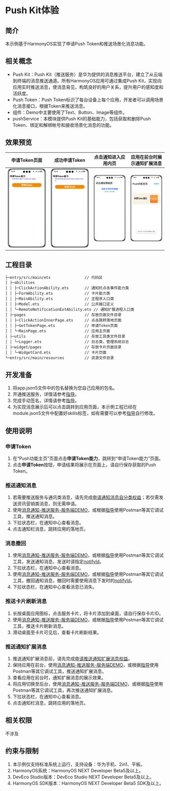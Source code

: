 # Push Kit体验

## 简介
本示例基于HarmonyOS实现了申请Push Token和推送场景化消息功能。


## 相关概念
- Push Kit：Push Kit（推送服务）是华为提供的消息推送平台，建立了从云端到终端的消息推送通道。所有HarmonyOS应用可通过集成Push Kit，实现向应用实时推送消息，使消息易见，构筑良好的用户关系，提升用户的感知度和活跃度。
- Push Token：Push Token标识了每台设备上每个应用，开发者可以调用场景化消息接口，根据Token来推送消息。
- 组件：Demo中主要使用了Text、Button、Image等组件。
- pushService：本模块提供Push Kit的基础能力，包括获取和删除Push Token、绑定和解绑帐号和接收场景化消息的功能。

## 效果预览
| 申请Token页面                       | 成功申请Token                      | 点击通知进入应用内页                              | 应用在前台时展示通知扩展消息                       |
|---------------------------------|--------------------------------|-----------------------------------------|--------------------------------------|
| ![](./screenshots/getToken.PNG) | ![](./screenshots/success.PNG) | ![](./screenshots/clickLandingPage.png) | ![](./screenshots/extendedToast.png) |

## 工程目录

```
├─entry/src/main/ets               // 代码区  
│ ├─abilities
│ │ ├─ClickActionAbility.ets       // 通知栏点击事件能力类
│ │ ├─FormAbility.ets              // 卡片能力类
│ │ ├─MainAbility.ets              // 主程序入口类
│ │ ├─Model.ets                    // 公共接口定义
│ │ └─RemoteNotificationExtAbility.ets // 通知扩展进程入口类
│ ├─pages                          // 存放页面文件目录                
│ │ ├─ClickActionInnerPage.ets     // 点击跳转落地页面            
│ │ ├─GetTokenPage.ets             // 申请Token页面
│ │ └─MainPage.ets                 // 应用主页面
│ ├─utils                          // 存放工具类文件目录
│ │ └─Logger.ets                   // 日志类，管理系统日志
│ ├─widget/pages                   // 存放卡片页面目录
│ │ └─WidgetCard.ets               // 卡片页面
└─entry/src/main/resources         // 资源文件目录
```

## 开发准备
1. 将app.json5文件中的包名替换为您自己应用的包名。
2. 开通推送服务，详情请参考[指导](https://developer.huawei.com/consumer/cn/doc/harmonyos-guides/push-config-setting#section13206419341)。
3. 完成手动签名，详情请参考[指导](https://developer.huawei.com/consumer/cn/doc/harmonyos-guides/ide-signing#section297715173233)。
4. 为实现消息展示后可以点击跳转到应用页面，本示例工程已经在module.json5文件中配置好skills标签，如有需要可以参考[指导](https://developer.huawei.com/consumer/cn/doc/harmonyos-guides/push-send-alert#section697519219136)自行修改。

## 使用说明
### 申请Token
1. 在“Push功能主页”页面点击**申请Token能力**，跳转到“申请Token能力”页面。
2. 点击**申请Token**按钮，申请结果将展示在页面上，请自行保存获取的Push Token。

### 推送通知消息
1. 若需要推送服务与通讯类消息，请先完成[申请通知消息自分类权益](https://developer.huawei.com/consumer/cn/doc/harmonyos-guides/push-apply-right#section16708911111611)；若仅需发送资讯营销类消息，则无需申请。
2. 使用[消息通知-推送服务-服务端DEMO](https://gitee.com/harmonyos_samples/push-kit_-sample-code_-server-demo_-java)，或根据[指导](https://developer.huawei.com/consumer/cn/doc/harmonyos-guides/push-send-alert)使用Postman等其它调试工具，推送通知消息。
3. 下拉状态栏，在通知中心查看消息。
4. 点击通知栏消息，跳转应用的落地页。

### 消息撤回
1. 使用[消息通知-推送服务-服务端DEMO](https://gitee.com/harmonyos_samples/push-kit_-sample-code_-server-demo_-java)，或根据[指导](https://developer.huawei.com/consumer/cn/doc/harmonyos-guides/push-send-alert)使用Postman等其它调试工具，发送通知消息，发送时请指定[notifyId](https://developer.huawei.com/consumer/cn/doc/harmonyos-references/push-scenariozed-api-request-param#section17371529101117)。
2. 下拉状态栏，在通知中心查看消息。
3. 使用[消息通知-推送服务-服务端DEMO](https://gitee.com/harmonyos_samples/push-kit_-sample-code_-server-demo_-java)，或根据[指导](https://developer.huawei.com/consumer/cn/doc/harmonyos-guides/push-revoke-alert)使用Postman等其它调试工具，撤回通知消息，撤回时需要使用消息下发时的[notifyId](https://developer.huawei.com/consumer/cn/doc/harmonyos-references/push-msg-revoke#section166472121113)。
4. 下拉状态栏，在通知中心查看消息已消失。

### 推送卡片刷新消息
1. 长按桌面应用图标，点击服务卡片，将卡片添加到桌面，请自行保存卡片ID。
2. 使用[消息通知-推送服务-服务端DEMO](https://gitee.com/harmonyos_samples/push-kit_-sample-code_-server-demo_-java)，或根据[指导](https://developer.huawei.com/consumer/cn/doc/harmonyos-guides/push-form-update)使用Postman等其它调试工具，推送卡片刷新消息。
3. 滑动桌面至卡片可见后，查看卡片刷新结果。

### 推送通知扩展消息
1. 推送通知扩展消息前，请先完成[申请推送通知扩展消息权益](https://developer.huawei.com/consumer/cn/doc/harmonyos-guides/push-apply-right#section159981112245)。
2. 保持应用在前台，使用[消息通知-推送服务-服务端DEMO](https://gitee.com/harmonyos_samples/push-kit_-sample-code_-server-demo_-java)，或根据[指导](https://developer.huawei.com/consumer/cn/doc/harmonyos-guides/push-send-extend-noti)使用Postman等其它调试工具，推送通知扩展消息。
3. 查看应用在前台时，通知扩展消息的展示效果。
4. 将应用切换至后台，使用[消息通知-推送服务-服务端DEMO](https://gitee.com/harmonyos_samples/push-kit_-sample-code_-server-demo_-java)，或根据[指导](https://developer.huawei.com/consumer/cn/doc/harmonyos-guides/push-send-extend-noti)使用Postman等其它调试工具，再次推送通知扩展消息。
5. 下拉状态栏，在通知中心查看消息。
6. 点击通知栏消息，跳转应用的落地页。

## 相关权限
不涉及

## 约束与限制
1. 本示例仅支持标准系统上运行，支持设备：华为手机、2in1、平板。
2. HarmonyOS系统：HarmonyOS NEXT Developer Beta5及以上。
3. DevEco Studio版本：DevEco Studio NEXT Developer Beta5及以上。
4. HarmonyOS SDK版本：HarmonyOS NEXT Developer Beta5 SDK及以上。